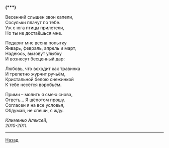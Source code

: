 ﻿**(\*\*\*)**  

Весенний слышен звон капели,  
Сосульки плачут по тебе.  
Уж с юга птицы прилетели,  
Но ты не достаёшься мне.  

Подарит мне весна попытку  
Январь, февраль, апрель и март,  
Надеюсь, вызовут улыбку  
И вознесут бесценный дар:  

Любовь, что всходит как травинка  
И трепетно журчит ручьём,  
Кристальной белою снежинкой  
К тебе несётся воробьём.  

Прими – молить я смею снова,  
Ответь… Я шёпотом прошу.  
Согласен я на все условья,  
Обдумай, не спеши, я жду.  

_Клименко Алексей,_  
_2010-2011._  

---

[Назад](./)
